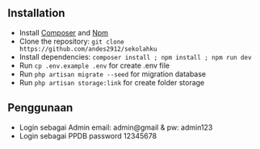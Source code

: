 ## Installation

-   Install [Composer](https://getcomposer.org/download) and [Npm](https://nodejs.org/en/download)
-   Clone the repository: `git clone https://github.com/andes2912/sekolahku`
-   Install dependencies: `composer install ; npm install ; npm run dev`
-   Run `cp .env.example .env` for create .env file
-   Run `php artisan migrate --seed` for migration database
-   Run `php artisan storage:link` for create folder storage

## Penggunaan

-   Login sebagai Admin email: admin@gmail & pw: admin123
-   Login sebagai PPDB password 12345678
